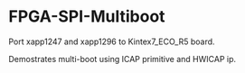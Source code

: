 # FPGA-SPI-Multiboot

Port xapp1247 and xapp1296 to Kintex7_ECO_R5 board.

Demostrates multi-boot using ICAP primitive and HWICAP ip.
